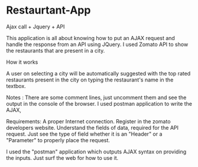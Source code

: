 # Restaurtant-App
Ajax call + Jquery + API

This application is all about knowing how to put an AJAX request and handle the response from an API using JQuery. I used Zomato API to show the restaurants that are present in a city.

How it works

A user on selecting a city will be automatically suggested with the top rated restaurants present in the city on typing the restaurant's name in the textbox.

Notes :
There are some comment lines, just uncomment them and see the output in the console of the browser.
I used postman application to write the AJAX,


Requirements:
A proper Internet connection.
Register in the zomato developers website.
Understand the fields of data, required for the API request.
Just see the type of field whether it is an "Header" or a "Parameter" to properly place the request.

I used the "postman" application which outputs AJAX syntax on providing the inputs. Just surf the web for how to use it.

